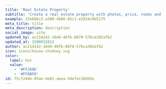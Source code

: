 ```yaml
---
title: 'Real Estate Property'
subtitle: 'Create a real estate property with photos, price, rooms and amenities.'
example: 23e68bc2-a300-4b66-85c1-e2d24c0b5175
meta_title: title
meta_description: description
social_image: site
updated_by: ac214142-16d4-46fb-8870-576ca392afb2
updated_at: 1590832812
author: ac214142-16d4-46fb-8870-576ca392afb2
icon: icons/house-chimney.svg
color:
  label: hot
  value:
    - '#FF269E'
    - '#FF6BF0'
id: f5c7244e-05ae-4a81-aeea-5defec18dd3e
---
```

